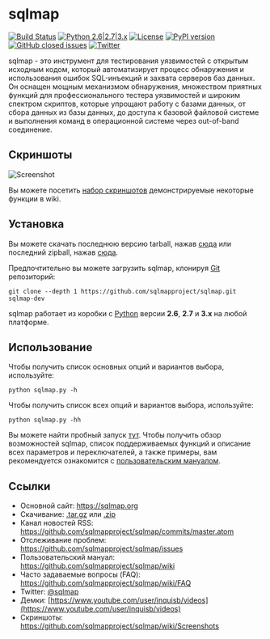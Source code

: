 # sqlmap

[![Build Status](https://api.travis-ci.org/sqlmapproject/sqlmap.svg?branch=master)](https://travis-ci.org/sqlmapproject/sqlmap) [![Python 2.6|2.7|3.x](https://img.shields.io/badge/python-2.6|2.7|3.x-yellow.svg)](https://www.python.org/) [![License](https://img.shields.io/badge/license-GPLv2-red.svg)](https://raw.githubusercontent.com/sqlmapproject/sqlmap/master/LICENSE) [![PyPI version](https://badge.fury.io/py/sqlmap.svg)](https://badge.fury.io/py/sqlmap) [![GitHub closed issues](https://img.shields.io/github/issues-closed-raw/sqlmapproject/sqlmap.svg?colorB=ff69b4)](https://github.com/sqlmapproject/sqlmap/issues?q=is%3Aissue+is%3Aclosed) [![Twitter](https://img.shields.io/badge/twitter-@sqlmap-blue.svg)](https://twitter.com/sqlmap)

sqlmap - это инструмент для тестирования уязвимостей с открытым исходным кодом, который автоматизирует процесс обнаружения и использования ошибок SQL-инъекций и захвата серверов баз данных. Он оснащен мощным механизмом обнаружения, множеством приятных функций для профессионального тестера уязвимостей и широким спектром скриптов, которые упрощают работу с базами данных, от сбора данных из базы данных, до доступа к базовой файловой системе и выполнения команд в операционной системе через out-of-band соединение.

Скриншоты
----

![Screenshot](https://raw.github.com/wiki/sqlmapproject/sqlmap/images/sqlmap_screenshot.png)

Вы можете посетить [набор скриншотов](https://github.com/sqlmapproject/sqlmap/wiki/Screenshots) демонстрируемые некоторые функции в wiki.

Установка
----

Вы можете скачать последнюю версию tarball, нажав [сюда](https://github.com/sqlmapproject/sqlmap/tarball/master) или последний zipball, нажав  [сюда](https://github.com/sqlmapproject/sqlmap/zipball/master).

Предпочтительно вы можете загрузить sqlmap, клонируя [Git](https://github.com/sqlmapproject/sqlmap) репозиторий:

    git clone --depth 1 https://github.com/sqlmapproject/sqlmap.git sqlmap-dev

sqlmap работает из коробки с [Python](https://www.python.org/download/) версии **2.6**, **2.7** и **3.x** на любой платформе.

Использование
----

Чтобы получить список основных опций и вариантов выбора, используйте:

    python sqlmap.py -h

Чтобы получить список всех опций и вариантов выбора, используйте:

    python sqlmap.py -hh

Вы можете найти пробный запуск [тут](https://asciinema.org/a/46601).
Чтобы получить обзор возможностей sqlmap, список поддерживаемых функций и описание всех параметров и переключателей, а также примеры, вам рекомендуется ознакомится с [пользовательским мануалом](https://github.com/sqlmapproject/sqlmap/wiki/Usage).

Ссылки
----

* Основной сайт: https://sqlmap.org
* Скачивание: [.tar.gz](https://github.com/sqlmapproject/sqlmap/tarball/master) или [.zip](https://github.com/sqlmapproject/sqlmap/zipball/master)
* Канал новостей RSS: https://github.com/sqlmapproject/sqlmap/commits/master.atom
* Отслеживание проблем: https://github.com/sqlmapproject/sqlmap/issues
* Пользовательский мануал: https://github.com/sqlmapproject/sqlmap/wiki
* Часто задаваемые вопросы (FAQ): https://github.com/sqlmapproject/sqlmap/wiki/FAQ
* Twitter: [@sqlmap](https://twitter.com/sqlmap)
* Демки: [https://www.youtube.com/user/inquisb/videos](https://www.youtube.com/user/inquisb/videos)
* Скриншоты: https://github.com/sqlmapproject/sqlmap/wiki/Screenshots
